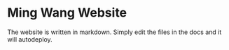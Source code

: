 # Ming Wang Website

The website is written in markdown. Simply edit the files in the docs and it will autodeploy. 

